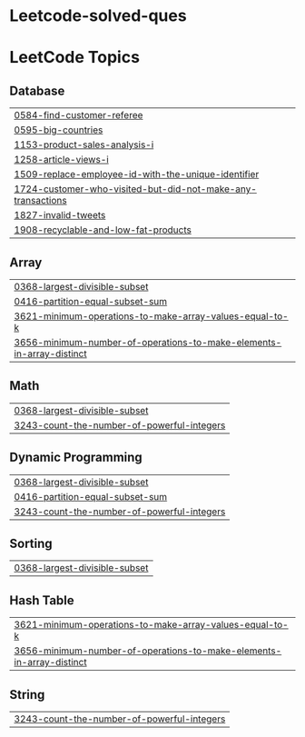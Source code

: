 # Leetcode-solved-ques
<!---LeetCode Topics Start-->
# LeetCode Topics
## Database
|  |
| ------- |
| [0584-find-customer-referee](https://github.com/harshic16/Leetcode-solved-ques/tree/master/0584-find-customer-referee) |
| [0595-big-countries](https://github.com/harshic16/Leetcode-solved-ques/tree/master/0595-big-countries) |
| [1153-product-sales-analysis-i](https://github.com/harshic16/Leetcode-solved-ques/tree/master/1153-product-sales-analysis-i) |
| [1258-article-views-i](https://github.com/harshic16/Leetcode-solved-ques/tree/master/1258-article-views-i) |
| [1509-replace-employee-id-with-the-unique-identifier](https://github.com/harshic16/Leetcode-solved-ques/tree/master/1509-replace-employee-id-with-the-unique-identifier) |
| [1724-customer-who-visited-but-did-not-make-any-transactions](https://github.com/harshic16/Leetcode-solved-ques/tree/master/1724-customer-who-visited-but-did-not-make-any-transactions) |
| [1827-invalid-tweets](https://github.com/harshic16/Leetcode-solved-ques/tree/master/1827-invalid-tweets) |
| [1908-recyclable-and-low-fat-products](https://github.com/harshic16/Leetcode-solved-ques/tree/master/1908-recyclable-and-low-fat-products) |
## Array
|  |
| ------- |
| [0368-largest-divisible-subset](https://github.com/harshic16/Leetcode-solved-ques/tree/master/0368-largest-divisible-subset) |
| [0416-partition-equal-subset-sum](https://github.com/harshic16/Leetcode-solved-ques/tree/master/0416-partition-equal-subset-sum) |
| [3621-minimum-operations-to-make-array-values-equal-to-k](https://github.com/harshic16/Leetcode-solved-ques/tree/master/3621-minimum-operations-to-make-array-values-equal-to-k) |
| [3656-minimum-number-of-operations-to-make-elements-in-array-distinct](https://github.com/harshic16/Leetcode-solved-ques/tree/master/3656-minimum-number-of-operations-to-make-elements-in-array-distinct) |
## Math
|  |
| ------- |
| [0368-largest-divisible-subset](https://github.com/harshic16/Leetcode-solved-ques/tree/master/0368-largest-divisible-subset) |
| [3243-count-the-number-of-powerful-integers](https://github.com/harshic16/Leetcode-solved-ques/tree/master/3243-count-the-number-of-powerful-integers) |
## Dynamic Programming
|  |
| ------- |
| [0368-largest-divisible-subset](https://github.com/harshic16/Leetcode-solved-ques/tree/master/0368-largest-divisible-subset) |
| [0416-partition-equal-subset-sum](https://github.com/harshic16/Leetcode-solved-ques/tree/master/0416-partition-equal-subset-sum) |
| [3243-count-the-number-of-powerful-integers](https://github.com/harshic16/Leetcode-solved-ques/tree/master/3243-count-the-number-of-powerful-integers) |
## Sorting
|  |
| ------- |
| [0368-largest-divisible-subset](https://github.com/harshic16/Leetcode-solved-ques/tree/master/0368-largest-divisible-subset) |
## Hash Table
|  |
| ------- |
| [3621-minimum-operations-to-make-array-values-equal-to-k](https://github.com/harshic16/Leetcode-solved-ques/tree/master/3621-minimum-operations-to-make-array-values-equal-to-k) |
| [3656-minimum-number-of-operations-to-make-elements-in-array-distinct](https://github.com/harshic16/Leetcode-solved-ques/tree/master/3656-minimum-number-of-operations-to-make-elements-in-array-distinct) |
## String
|  |
| ------- |
| [3243-count-the-number-of-powerful-integers](https://github.com/harshic16/Leetcode-solved-ques/tree/master/3243-count-the-number-of-powerful-integers) |
<!---LeetCode Topics End-->